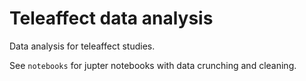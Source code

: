# Teleaffect data analysis
Data analysis for teleaffect studies.

See `notebooks` for jupter notebooks with data crunching and cleaning.
